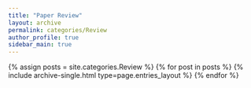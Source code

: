 ```yaml
---
title: "Paper Review"
layout: archive
permalink: categories/Review
author_profile: true
sidebar_main: true
---
```


{% assign posts = site.categories.Review %}
{% for post in posts %} {% include archive-single.html type=page.entries_layout %} {% endfor %}
